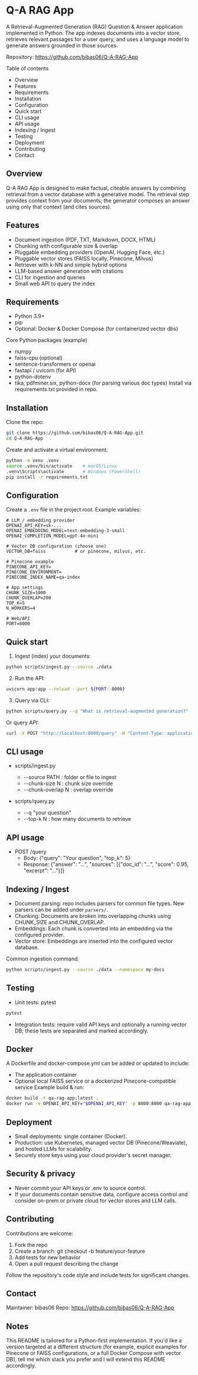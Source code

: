 # Q-A RAG App

A Retrieval-Augmented Generation (RAG) Question & Answer application implemented in Python. The app indexes documents into a vector store, retrieves relevant passages for a user query, and uses a language model to generate answers grounded in those sources.

Repository: https://github.com/bibas06/Q-A-RAG-App

Table of contents
- Overview
- Features
- Requirements
- Installation
- Configuration
- Quick start
- CLI usage
- API usage
- Indexing / Ingest
- Testing
- Deployment
- Contributing
- Contact

Overview
--------
Q-A RAG App is designed to make factual, citeable answers by combining retrieval from a vector database with a generative model. The retrieval step provides context from your documents; the generator composes an answer using only that context (and cites sources).

Features
--------
- Document ingestion (PDF, TXT, Markdown, DOCX, HTML)
- Chunking with configurable size & overlap
- Pluggable embedding providers (OpenAI, Hugging Face, etc.)
- Pluggable vector stores (FAISS locally, Pinecone, Milvus)
- Retriever with k-NN and simple hybrid options
- LLM-based answer generation with citations
- CLI for ingestion and queries
- Small web API to query the index

Requirements
------------
- Python 3.9+
- pip
- Optional: Docker & Docker Compose (for containerized vector dbs)

Core Python packages (example)
- numpy
- faiss-cpu (optional)
- sentence-transformers or openai
- fastapi / uvicorn (for API)
- python-dotenv
- tika, pdfminer.six, python-docx (for parsing various doc types)
Install via requirements.txt provided in repo.

Installation
------------
Clone the repo:
```bash
git clone https://github.com/bibas06/Q-A-RAG-App.git
cd Q-A-RAG-App
```

Create and activate a virtual environment:
```bash
python -m venv .venv
source .venv/bin/activate    # macOS/Linux
.venv\Scripts\activate       # Windows (PowerShell)
pip install -r requirements.txt
```

Configuration
-------------
Create a `.env` file in the project root. Example variables:

```env
# LLM / embedding provider
OPENAI_API_KEY=sk-...
OPENAI_EMBEDDING_MODEL=text-embedding-3-small
OPENAI_COMPLETION_MODEL=gpt-4o-mini

# Vector DB configuration (choose one)
VECTOR_DB=faiss           # or pinecone, milvus, etc.

# Pinecone example
PINECONE_API_KEY=
PINECONE_ENVIRONMENT=
PINECONE_INDEX_NAME=qa-index

# App settings
CHUNK_SIZE=1000
CHUNK_OVERLAP=200
TOP_K=5
N_WORKERS=4

# Web/API
PORT=8000
```

Quick start
-----------
1. Ingest (index) your documents:
```bash
python scripts/ingest.py --source ./data
```

2. Run the API:
```bash
uvicorn app:app --reload --port ${PORT:-8000}
```

3. Query via CLI:
```bash
python scripts/query.py --q "What is retrieval-augmented generation?"
```

Or query API:
```bash
curl -X POST "http://localhost:8000/query" -H "Content-Type: application/json" -d '{"query": "What is RAG?"}'
```

CLI usage
---------
- scripts/ingest.py
  - --source PATH : folder or file to ingest
  - --chunk-size N : chunk size override
  - --chunk-overlap N : overlap override

- scripts/query.py
  - --q "your question"
  - --top-k N : how many documents to retrieve

API usage
---------
- POST /query
  - Body: {"query": "Your question", "top_k": 5}
  - Response: {"answer": "...", "sources": [{"doc_id": "...", "score": 0.95, "excerpt": "..."}]}

Indexing / Ingest
-----------------
- Document parsing: repo includes parsers for common file types. New parsers can be added under `parsers/`.
- Chunking: Documents are broken into overlapping chunks using CHUNK_SIZE and CHUNK_OVERLAP.
- Embeddings: Each chunk is converted into an embedding via the configured provider.
- Vector store: Embeddings are inserted into the configured vector database.

Common ingestion command:
```bash
python scripts/ingest.py --source ./data --namespace my-docs
```

Testing
-------
- Unit tests: pytest
```bash
pytest
```
- Integration tests: require valid API keys and optionally a running vector DB; these tests are separated and marked accordingly.

Docker
------
A Dockerfile and docker-compose.yml can be added or updated to include:
- The application container
- Optional local FAISS service or a dockerized Pinecone-compatible service
Example build & run:
```bash
docker build -t qa-rag-app:latest .
docker run -e OPENAI_API_KEY="$OPENAI_API_KEY" -p 8000:8000 qa-rag-app:latest
```

Deployment
----------
- Small deployments: single container (Docker).
- Production: use Kubernetes, managed vector DB (Pinecone/Weaviate), and hosted LLMs for scalability.
- Securely store keys using your cloud provider's secret manager.

Security & privacy
------------------
- Never commit your API keys or .env to source control.
- If your documents contain sensitive data, configure access control and consider on-prem or private cloud for vector stores and LLM calls.

Contributing
------------
Contributions are welcome:
1. Fork the repo
2. Create a branch: git checkout -b feature/your-feature
3. Add tests for new behavior
4. Open a pull request describing the change

Follow the repository's code style and include tests for significant changes.

Contact
-------
Maintainer: bibas06
Repo: https://github.com/bibas06/Q-A-RAG-App

Notes
-----
This README is tailored for a Python-first implementation. If you'd like a version targeted at a different structure (for example, explicit examples for Pinecone or FAISS configurations, or a full Docker Compose with vector DB), tell me which stack you prefer and I will extend this README accordingly.
